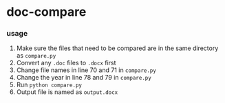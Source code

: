 # doc-compare
### usage
1. Make sure the files that need to be compared are in the same directory as `compare.py`
2. Convert any `.doc` files to `.docx` first
3. Change file names in line 70 and 71 in `compare.py`
4. Change the year in line 78 and 79 in `compare.py`
5. Run `python compare.py`
6. Output file is named as `output.docx`
